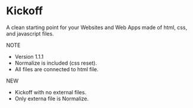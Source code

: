 # Kickoff

A clean starting point for your Websites and Web Apps made of html, css, and javascript files.


NOTE
- Version 1.1.1
- Normalize is included (css reset).
- All files are connected to html file.

NEW
- Kickoff with no external files.
- Only externa file is Normalize.
